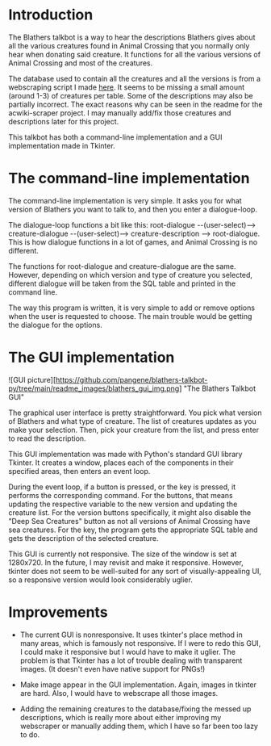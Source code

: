 # Introduction

The Blathers talkbot is a way to hear the descriptions Blathers gives about all the various creatures found in Animal Crossing that you normally only hear when donating said creature. It functions for all the various versions of Animal Crossing and most of the creatures.

The database used to contain all the creatures and all the versions is from a webscraping script I made [here](https://github.com/pangene/acwiki-scraper). It seems to be missing a small amount (around 1-3) of creatures per table. Some of the descriptions may also be partially incorrect. The exact reasons why can be seen in the readme for the acwiki-scraper project. I may manually add/fix those creatures and descriptions later for this project.

This talkbot has both a command-line implementation and a GUI implementation made in Tkinter.

# The command-line implementation

The command-line implementation is very simple. It asks you for what version of Blathers you want to talk to, and then you enter a dialogue-loop.

The dialogue-loop functions a bit like this: root-dialogue --(user-select)--> creature-dialogue --(user-select)--> creature-description --> root-dialogue. This is how dialogue functions in a lot of games, and Animal Crossing is no different.

The functions for root-dialogue and creature-dialogue are the same. However, depending on which version and type of creature you selected, different dialogue will be taken from the SQL table and printed in the command line. 

The way this program is written, it is very simple to add or remove options when the user is requested to choose. The main trouble would be getting the dialogue for the options.

# The GUI implementation

![GUI picture][https://github.com/pangene/blathers-talkbot-py/tree/main/readme_images/blathers_gui_img.png] "The Blathers Talkbot GUI"

The graphical user interface is pretty straightforward. You pick what version of Blathers and what type of creature. The list of creatures updates as you make your selection. Then, pick your creature from the list, and press enter to read the description.

This GUI implementation was made with Python's standard GUI library Tkinter. It creates a window, places each of the components in their specified areas, then enters an event loop.

During the event loop, if a button is pressed, or the <Return> key is pressed, it performs the corresponding command. For the buttons, that means updating the respective variable to the new version and updating the creature list. For the version buttons specifically, it might also disable the "Deep Sea Creatures" button as not all versions of Animal Crossing have sea creatures. For the <Return> key, the program gets the appropriate SQL table and gets the description of the selected creature.

This GUI is currently not responsive. The size of the window is set at 1280x720. In the future, I may revisit and make it responsive. However, tkinter does not seem to be well-suited for any sort of visually-appealing UI, so a responsive version would look considerably uglier.

# Improvements

* The current GUI is nonresponsive. It uses tkinter's place method in many areas, which is famously not responsive. If I were to redo this GUI, I could make it responsive but I would have to make it uglier. The problem is that Tkinter has a lot of trouble dealing with transparent images. (It doesn't even have native support for PNGs!)

* Make image appear in the GUI implementation. Again, images in tkinter are hard. Also, I would have to webscrape all those images.

* Adding the remaining creatures to the database/fixing the messed up descriptions, which is really more about either improving my webscraper or manually adding them, which I have so far been too lazy to do.